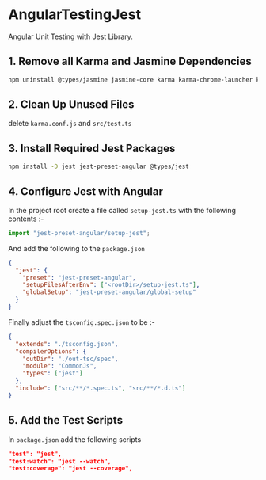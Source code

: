 # AngularTestingJest

Angular Unit Testing with Jest Library.

## 1. Remove all Karma and Jasmine Dependencies

```bash
npm uninstall @types/jasmine jasmine-core karma karma-chrome-launcher karma-coverage karma-jasmine karma-jasmine-html-reporter
```

## 2. Clean Up Unused Files

delete `karma.conf.js` and `src/test.ts`

## 3. Install Required Jest Packages

```bash
npm install -D jest jest-preset-angular @types/jest
```

## 4. Configure Jest with Angular

In the project root create a file called `setup-jest.ts` with the following contents :-

```ts
import "jest-preset-angular/setup-jest";
```

And add the following to the `package.json`

```json
{
  "jest": {
    "preset": "jest-preset-angular",
    "setupFilesAfterEnv": ["<rootDir>/setup-jest.ts"],
    "globalSetup": "jest-preset-angular/global-setup"
  }
}
```

Finally adjust the `tsconfig.spec.json` to be :-

```json
{
  "extends": "./tsconfig.json",
  "compilerOptions": {
    "outDir": "./out-tsc/spec",
    "module": "CommonJs",
    "types": ["jest"]
  },
  "include": ["src/**/*.spec.ts", "src/**/*.d.ts"]
}
```

## 5. Add the Test Scripts

In `package.json` add the following scripts

```json
"test": "jest",
"test:watch": "jest --watch",
"test:coverage": "jest --coverage",
```
